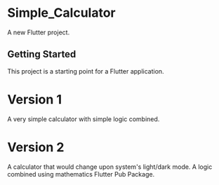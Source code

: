 # Simple_Calculator

A new Flutter project.

## Getting Started

This project is a starting point for a Flutter application.

# Version 1

A very simple calculator with simple logic combined.

# Version 2

A calculator that would change upon system's light/dark mode. 
A logic combined using mathematics Flutter Pub Package.
